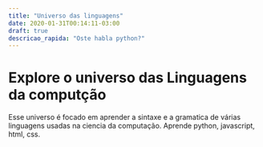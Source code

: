 ```yaml
---
title: "Universo das linguagens"
date: 2020-01-31T00:14:11-03:00
draft: true
descricao_rapida: "Oste habla python?"
---
```


# Explore o universo das Linguagens da computção

Esse universo é focado em aprender a sintaxe e a gramatica de várias linguagens usadas na ciencia da computação. Aprende python, javascript, html, css.